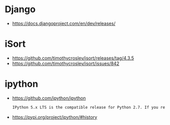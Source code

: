 # Django
  * https://docs.djangoproject.com/en/dev/releases/
  
# iSort
  * https://github.com/timothycrosley/isort/releases/tag/4.3.5
  * https://github.com/timothycrosley/isort/issues/842
  
# ipython
  * https://github.com/ipython/ipython
    ```txt
    IPython 5.x LTS is the compatible release for Python 2.7. If you require Python 2 support, you must use IPython 5.x LTS. 
    ```
  * https://pypi.org/project/ipython/#history
